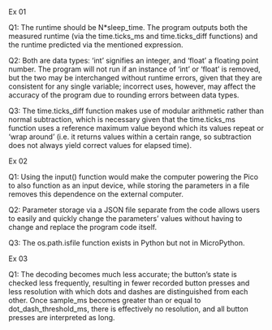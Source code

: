 Ex 01

Q1: The runtime should be N*sleep_time. The program outputs both the measured runtime (via the time.ticks_ms and time.ticks_diff functions) and the runtime predicted via the mentioned expression.

Q2: Both are data types: ‘int’ signifies an integer, and ‘float’ a floating point number. The program will not run if an instance of ‘int’ or ‘float’ is removed, but the two may be interchanged without runtime errors, given that they are consistent for any single variable; incorrect uses, however, may affect the accuracy of the program due to rounding errors between data types.

Q3: The time.ticks_diff function makes use of modular arithmetic rather than normal subtraction, which is necessary given that the time.ticks_ms function uses a reference maximum value beyond which its values repeat or ‘wrap around’ (i.e. it returns values within a certain range, so subtraction does not always yield correct values for elapsed time).

Ex 02

Q1: Using the input() function would make the computer powering the Pico to also function as an input device, while storing the parameters in a file removes this dependence on the external computer.

Q2: Parameter storage via a JSON file separate from the code allows users to easily and quickly change the parameters’ values without having to change and replace the program code itself.

Q3: The os.path.isfile function exists in Python but not in MicroPython.

Ex 03

Q1: The decoding becomes much less accurate; the button’s state is checked less frequently, resulting in fewer recorded button presses and less resolution with which dots and dashes are distinguished from each other. Once sample_ms becomes greater than or equal to dot_dash_threshold_ms, there is effectively no resolution, and all button presses are interpreted as long.